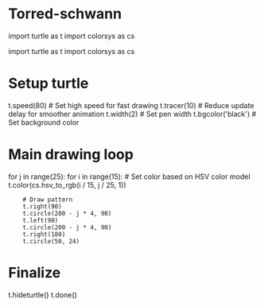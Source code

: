 # Torred-schwann

import turtle as t
import colorsys as cs

import turtle as t
import colorsys as cs

# Setup turtle
t.speed(80)  # Set high speed for fast drawing
t.tracer(10)  # Reduce update delay for smoother animation
t.width(2)  # Set pen width
t.bgcolor('black')  # Set background color

# Main drawing loop
for j in range(25):
    for i in range(15):
        # Set color based on HSV color model
        t.color(cs.hsv_to_rgb(i / 15, j / 25, 1))

        # Draw pattern
        t.right(90)
        t.circle(200 - j * 4, 90)
        t.left(90)
        t.circle(200 - j * 4, 90)
        t.right(180)
        t.circle(50, 24)

# Finalize
t.hideturtle()
t.done()
